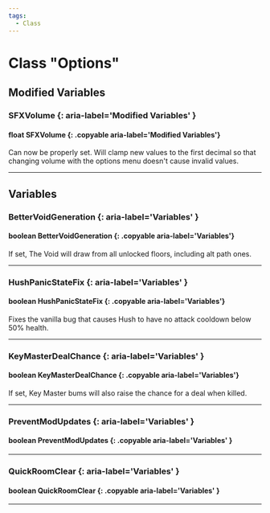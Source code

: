```yaml
---
tags:
  - Class
---
```

# Class "Options"

## Modified Variables
### SFXVolume {: aria-label='Modified Variables' }
#### float SFXVolume {: .copyable aria-label='Modified Variables'}
Can now be properly set. Will clamp new values to the first decimal so that changing volume with the options menu doesn't cause invalid values.
___
## Variables
### BetterVoidGeneration {: aria-label='Variables' }
#### boolean BetterVoidGeneration {: .copyable aria-label='Variables'}
If set, The Void will draw from all unlocked floors, including alt path ones.

___
### HushPanicStateFix {: aria-label='Variables' }
#### boolean HushPanicStateFix {: .copyable aria-label='Variables'}
Fixes the vanilla bug that causes Hush to have no attack cooldown below 50% health.

___
### KeyMasterDealChance {: aria-label='Variables' }
#### boolean KeyMasterDealChance {: .copyable aria-label='Variables'}
If set, Key Master bums will also raise the chance for a deal when killed.

___
### PreventModUpdates {: aria-label='Variables' }
#### boolean PreventModUpdates {: .copyable aria-label='Variables' }

___
### QuickRoomClear {: aria-label='Variables' }
#### boolean QuickRoomClear {: .copyable aria-label='Variables' }

___